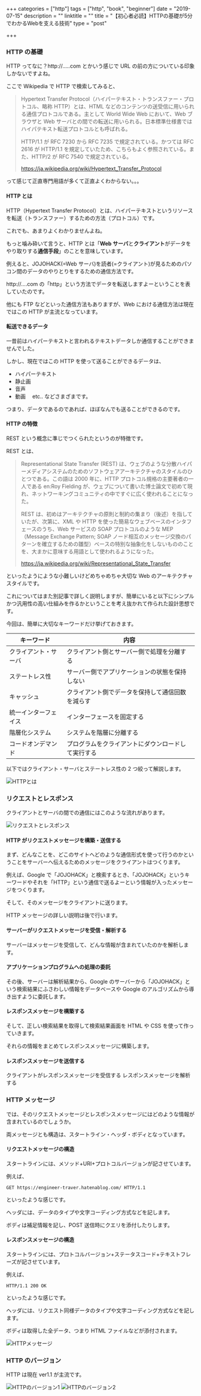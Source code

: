 +++
categories = ["http"]
tags = ["http", "book", "beginner"]
date = "2019-07-15"
description = ""
linktitle = ""
title = "【初心者必読】HTTPの基礎が5分でわかるWebを支える技術"
type = "post"

+++

### HTTP の基礎

HTTP ってなに？http://…..com とかいう感じで URL の前の方についている印象しかないですよね。

ここで Wikipedia で HTTP で検索してみると、

> Hypertext Transfer Protocol（ハイパーテキスト・トランスファー・プロトコル、略称 HTTP）とは、HTML などのコンテンツの送受信に用いられる通信プロトコルである。主として World Wide Web において、Web ブラウザと Web サーバとの間での転送に用いられる。日本標準仕様書ではハイパテキスト転送プロトコルとも呼ばれる。
>
> HTTP/1.1 が RFC 7230 から RFC 7235 で規定されている。かつては RFC 2616 が HTTP/1.1 を規定していたため、こちらもよく参照されている。また、HTTP/2 が RFC 7540 で規定されている。
>
> https://ja.wikipedia.org/wiki/Hypertext_Transfer_Protocol

って感じて正直専門用語が多くて正直よくわからない。。。

#### HTTP とは

HTTP（Hypertext Transfer Protocol）とは、ハイパーテキストというリソースを転送（トランスファー）するための方法（プロトコル）です。

これでも、あまりよくわかりませんよね。

もっと噛み砕いて言うと、HTTP とは「**Web サーバ**と**クライアント**がデータをやり取りする**通信手段**」のことを意味しています。

例えると、JOJOHACK(=Web サーバ)を読者(=クライアント)が見るためのパソコン間のデータのやりとりをするための通信方法です。

http://….com の「http」という方法でデータを転送しますよーということを表していたのです。

他にも FTP などといった通信方法もありますが、Web における通信方法は現在ではこの HTTP が主流となっています。

#### 転送できるデータ

一昔前はハイパーテキストと言われるテキストデータしか通信することができませんでした。

しかし、現在ではこの HTTP を使って送ることができるデータは、

- ハイパーテキスト
- 静止画
- 音声
- 動画　 etc..
  などさまざまです。

つまり、データであるのであれば、ほぼなんでも送ることができるのです。

#### HTTP の特徴

REST という概念に準じでつくられたというのが特徴です。

REST とは、

> Representational State Transfer (REST) は、ウェブのような分散ハイパーメディアシステムのためのソフトウェアアーキテクチャのスタイルのひとつである。この語は 2000 年に、HTTP プロトコル規格の主要著者の一人である en:Roy Fielding が、ウェブについて書いた博士論文で初めて現れ、ネットワーキングコミュニティの中ですぐに広く使われることになった。
>
> REST は、初めはアーキテクチャの原則と制約の集まり（後述）を指していたが、次第に、XML や HTTP を使った簡易なウェブベースのインタフェースのうち、Web サービスの SOAP プロトコルのような MEP（Message Exchange Pattern; SOAP ノード相互のメッセージ交換のパターンを確立するための雛型）ベースの特別な抽象化をしないもののことを、大まかに意味する用語として使われるようになった。
>
> https://ja.wikipedia.org/wiki/Representational_State_Transfer

といったようにような小難しいけどめちゃめちゃ大切な Web のアーキテクチャスタイルです。

これについてはまた別記事で詳しく説明しますが、簡単にいると以下にシンプルかつ汎用性の高い仕組みを作るかということを考え抜かれて作られた設計思想です。

今回は、簡単に大切なキーワードだけ挙げておきます。

| キーワード           | 内容                                               |
| -------------------- | -------------------------------------------------- |
| クライアント・サーバ | クライアント側とサーバー側で処理を分離する         |
| ステートレス性       | サーバー側でアプリケーションの状態を保持しない     |
| キャッシュ           | クライアント側でデータを保持して通信回数を減らす   |
| 統一インターフェイス | インターフェースを固定する                         |
| 階層化システム       | システムを階層に分離する                           |
| コードオンデマンド   | プログラムをクライアントにダウンロードして実行する |

以下ではクライアント・サーバとステートレス性の 2 つ絞って解説します。

![HTTPとは]()

### リクエストとレスポンス

クライアントとサーバの間での通信にはこのような流れがあります。

![リクエストとレスポンス]()

#### HTTP がリクエストメッセージを構築・送信する

まず、どんなことを、どこのサイトへどのような通信形式を使って行うのかということをサーバーへ伝えるためのメッセージをクライアントはつくります。

例えば、Google で「JOJOHACK」と検索するとき、「JOJOHACK」というキーワードやそれを「HTTP」という通信で送るよーという情報が入ったメッセージをつくります。

そして、そのメッセージをクライアントに送ります。

HTTP メッセージの詳しい説明は後で行います。

#### サーバーがリクエストメッセージを受信・解析する

サーバーはメッセージを受信して、どんな情報が含まれていたのかを解析します。

#### アプリケーションプログラムへの処理の委託

その後、サーバーは解析結果から、Google のサーバーから「JOJOHACK」という検索結果にふさわしい情報をデータベースや Google のアルゴリズムから導き出すように委託します。

#### レスポンスメッセージを構築する

そして、正しい検索結果を取得して検索結果画面を HTML や CSS を使って作っていきます。

それらの情報をまとめてレスポンスメッセージに構築します。

#### レスポンスメッセージを送信する

クライアントがレスポンスメッセージを受信する
レスポンスメッセージを解析する

### HTTP メッセージ

では、そのリクエストメッセージとレスポンスメッセージにはどのような情報が含まれているのでしょうか。

両メッセージとも構造は、スタートライン・ヘッダ・ボディとなっています。

#### リクエストメッセージの構造

スタートラインには、メソッド+URI+プロトコルバージョンが記させています。

例えば、

```
GET https://engineer-traver.hatenablog.com/ HTTP/1.1
```

といったような感じです。

ヘッダには、データのタイプや文字コーディング方式などを記します。

ボディは補足情報を記し、POST 送信時にクエリを添付したりします。

#### レスポンスメッセージの構造

スタートラインには、プロトコルバージョン+ステータスコード+テキストフレーズが記させています。

例えば、

```
HTTP/1.1 200 OK
```

といったような感じです。

ヘッダには、リクエスト同様データのタイプや文字コーディング方式などを記します。

ボディは取得した全データ、つまり HTML ファイルなどが添付されます。

![HTTPメッセージ]()

### HTTP のバージョン

HTTP は現在 ver1.1 が主流です。

![HTTPのバージョン1]()
![HTTPのバージョン2]()
